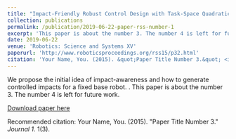 ```yaml
---
title: "Impact-Friendly Robust Control Design with Task-Space Quadratic Optimization"
collection: publications
permalink: /publication/2019-06-22-paper-rss-number-1
excerpt: 'This paper is about the number 3. The number 4 is left for future work.'
date: 2019-06-22
venue: 'Robotics: Science and Systems XV'
paperurl: 'http://www.roboticsproceedings.org/rss15/p32.html'
citation: 'Your Name, You. (2015). &quot;Paper Title Number 3.&quot; <i>Journal 1</i>. 1(3).'
---
```

We propose the initial idea of impact-awareness and how to generate controlled impacts for a fixed base robot.
 . This paper is about the number 3. The number 4 is left for future work.

[Download paper here](http://academicpages.github.io/files/paper3.pdf)

Recommended citation: Your Name, You. (2015). "Paper Title Number 3." <i>Journal 1</i>. 1(3).
